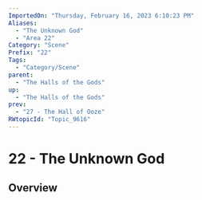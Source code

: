 ```yaml
---
ImportedOn: "Thursday, February 16, 2023 6:10:23 PM"
Aliases:
  - "The Unknown God"
  - "Area 22"
Category: "Scene"
Prefix: "22"
Tags:
  - "Category/Scene"
parent:
  - "The Halls of the Gods"
up:
  - "The Halls of the Gods"
prev:
  - "27 - The Hall of Ooze"
RWtopicId: "Topic_9616"
---
```

# 22 - The Unknown God
## Overview
